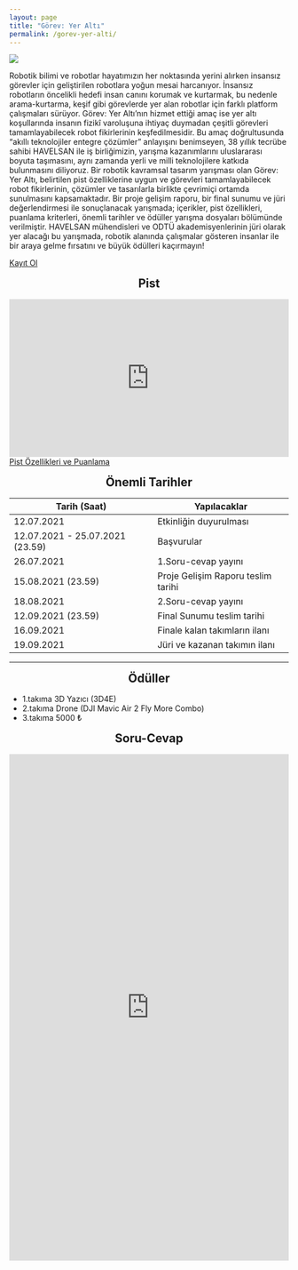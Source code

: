```yaml
---
layout: page
title: "Görev: Yer Altı"
permalink: /gorev-yer-alti/
---
```


<style>
      iframe body::-webkit-scrollbar {
        width: 0; 
      }
      h1,h2,h3{
            text-align:center;
            margin: 1rem 0;
      }
      .embed-responsive{
                position: relative;
    display: block;
    width: 100%;
    padding: 0;
    overflow: hidden;
         padding-top: 56.25%;
      }
      
      .embed-responsive-item{
          position: absolute;
    top: 0;
    bottom: 0;
    left: 0;
    width: 100%;
    height: 100%;
    border: 0;
      }
      
</style>

<div class="row my-5">
      <img src="https://user-images.githubusercontent.com/59289764/125142891-8f57d300-e121-11eb-94d1-5d1570fb0162.png" class="w-100"/>
</div>

Robotik bilimi ve robotlar hayatımızın her noktasında yerini alırken insansız görevler için geliştirilen robotlara yoğun mesai harcanıyor. İnsansız robotların öncelikli hedefi insan canını korumak ve kurtarmak, bu nedenle arama-kurtarma, keşif gibi görevlerde yer alan robotlar için farklı platform çalışmaları sürüyor. Görev: Yer Altı’nın hizmet ettiği amaç ise yer altı koşullarında insanın fizikî varoluşuna ihtiyaç duymadan çeşitli görevleri tamamlayabilecek robot fikirlerinin keşfedilmesidir.
Bu amaç doğrultusunda “akıllı teknolojiler entegre çözümler” anlayışını benimseyen, 38 yıllık tecrübe sahibi HAVELSAN ile iş birliğimizin, yarışma kazanımlarını uluslararası boyuta taşımasını, aynı zamanda yerli ve milli teknolojilere katkıda bulunmasını diliyoruz.
Bir robotik kavramsal tasarım yarışması olan Görev: Yer Altı, belirtilen pist özelliklerine uygun ve görevleri tamamlayabilecek robot fikirlerinin, çözümler ve tasarılarla birlikte çevrimiçi ortamda sunulmasını kapsamaktadır. Bir proje gelişim raporu, bir final sunumu ve jüri değerlendirmesi ile sonuçlanacak yarışmada; içerikler, pist özellikleri, puanlama kriterleri, önemli tarihler ve ödüller yarışma dosyaları bölümünde verilmiştir.
HAVELSAN mühendisleri ve ODTÜ akademisyenlerinin jüri olarak yer alacağı bu yarışmada, robotik alanında çalışmalar gösteren insanlar ile bir araya gelme fırsatını ve büyük ödülleri kaçırmayın!

<div class="row mb-3">
      <div class="col-12">
      <a class="btn btn-primary" href="https://docs.google.com/forms/d/e/1FAIpQLSc46P6evR_gZbSNUd9pXOqYflcbX2ufnTXPenp-XCAZ3yz2YQ/viewform?usp=sf_link">
            Kayıt Ol
      </a>
      </div>
</div>

## Pist
<div class="embed-responsive embed-responsive-16by9">
<iframe class="embed-responsive-item" src="https://www.youtube.com/embed/14x37Z5qpXQ" title="YouTube video player" frameborder="0" allow="accelerometer; autoplay; clipboard-write; encrypted-media; gyroscope; picture-in-picture" allowfullscreen></iframe>
</div>
 

<div class="row my-3">
      <div class="col-12">
      <a class="btn btn-primary" href="https://github.com/Stingy-Developer/Stingy-Developer.github.io/files/6797760/Pist.Ozellikleri.ve.Puanlama.1.pdf">Pist Özellikleri ve Puanlama</a>
      </div>
</div>
 


## Önemli Tarihler
Tarih (Saat)| Yapılacaklar
---|---
12.07.2021 | Etkinliğin duyurulması
12.07.2021 - 25.07.2021 (23.59) | Başvurular
26.07.2021 | 1.Soru-cevap yayını
15.08.2021 (23.59) | Proje Gelişim Raporu teslim tarihi
18.08.2021 | 2.Soru-cevap yayını
12.09.2021 (23.59) | Final Sunumu teslim tarihi
16.09.2021 | Finale kalan takımların ilanı
19.09.2021 | Jüri ve kazanan takımın ilanı
---

## Ödüller
* 1.takıma 3D Yazıcı (3D4E)
* 2.takıma Drone (DJI Mavic Air 2 Fly More Combo) 
* 3.takıma 5000 ₺



<!--

## Jüriler

<div class="row">
{% for i in site.data.gorev_juri %}
      <div class="col-12 col-md-4 text-center">
        <img src="{{ i.image }}" class="d-block rounded-circle" style="width: 10rem;height: 10rem;margin: 0 auto;"/>
        <div style="margin: 1rem auto;font-size: large;font-weight: 500;">
          {{ i.name }}
        </div>
        <div style="margin: 1rem auto;">
          {{ i.label }}
        </div>
      </div>      
{% endfor %}
</div> 

-->

## Soru-Cevap

<iframe src="https://docs.google.com/forms/d/e/1FAIpQLSdjQJUnU5HHuRAemPAgc9yDIT23SyjStp_YpYShRMHhZBNZCA/viewform?embedded=true" style="height:57rem;width:100%;" frameborder="0" marginheight="0" marginwidth="0">Yükleniyor…</iframe>
